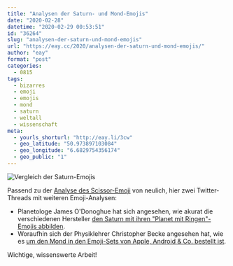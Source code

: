 ```yaml
---
title: "Analysen der Saturn- und Mond-Emojis"
date: "2020-02-28"
datetime: "2020-02-29 00:53:51"
id: "36264"
slug: "analysen-der-saturn-und-mond-emojis"
url: "https://eay.cc/2020/analysen-der-saturn-und-mond-emojis/"
author: "eay"
format: "post"
categories:
  - 0815
tags:
  - bizarres
  - emoji
  - emojis
  - mond
  - saturn
  - weltall
  - wissenschaft
meta:
  - yourls_shorturl: "http://eay.li/3cw"
  - geo_latitude: "50.973897103084"
  - geo_longitude: "6.6829754356174"
  - geo_public: "1"
---
```


![Vergleich der Saturn-Emojis](https://eay.cc/uploads/2020/saturn-emoji.jpg)

Passend zu der [Analyse des Scissor-Emoji](https://eay.cc/2020/which-emoji-scissors-close/) von neulich, hier zwei Twitter-Threads mit weiteren Emoji-Analysen:

- Planetologe James O'Donoghue hat sich angesehen, wie akurat die verschiedenen Hersteller [den Saturn mit ihren "Planet mit Ringen"-Emojis abbilden](https://twitter.com/physicsJ/status/1232662211438370817).
- Woraufhin sich der Physiklehrer Christopher Becke angesehen hat, wie es [um den Mond in den Emoji-Sets von Apple, Android & Co. bestellt ist](https://twitter.com/BeckePhysics/status/1232698110205448200).

Wichtige, wissenswerte Arbeit!
